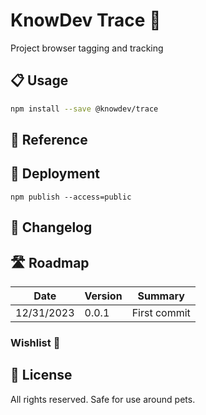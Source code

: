 # KnowDev Trace 🧶

Project browser tagging and tracking

## 📋 Usage

``` bash
npm install --save @knowdev/trace
```

## 📖 Reference

## 🚀 Deployment

`npm publish --access=public`

## 📝 Changelog

## 🛣 Roadmap

| Date       | Version | Summary |
| ---------- | ------- | ------- |
| 12/31/2023 |   0.0.1 | First commit |

### Wishlist 🌠

## 📜 License

All rights reserved. Safe for use around pets.
